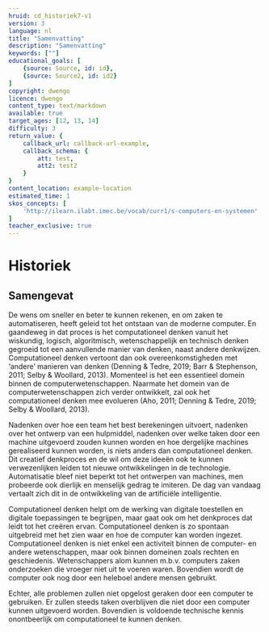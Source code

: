 ```yaml
---
hruid: cd_historiek7-v1
version: 3
language: nl
title: "Samenvatting"
description: "Samenvatting"
keywords: [""]
educational_goals: [
    {source: Source, id: id}, 
    {source: Source2, id: id2}
]
copyright: dwengo
licence: dwengo
content_type: text/markdown
available: true
target_ages: [12, 13, 14]
difficulty: 3
return_value: {
    callback_url: callback-url-example,
    callback_schema: {
        att: test,
        att2: test2
    }
}
content_location: example-location
estimated_time: 1
skos_concepts: [
    'http://ilearn.ilabt.imec.be/vocab/curr1/s-computers-en-systemen'
]
teacher_exclusive: true
---
```


# Historiek

## Samengevat

De wens om sneller en beter te kunnen rekenen, en om zaken te automatiseren, heeft geleid tot het ontstaan van de moderne computer. En gaandeweg in dat
proces is het computationeel denken vanuit het wiskundig, logisch, algoritmisch, wetenschappelijk en technisch denken gegroeid tot een aanvullende manier van
denken, naast andere denkwijzen. Computationeel denken vertoont dan ook overeenkomstigheden met ‘andere’ manieren van denken (Denning & Tedre,
2019; Barr & Stephenson, 2011; Selby & Woollard, 2013). Momenteel is het een essentieel domein binnen de computerwetenschappen. Naarmate het domein van de computerwetenschappen zich verder ontwikkelt, zal ook het computationeel denken mee evolueren (Aho, 2011; Denning & Tedre,
2019; Selby & Woollard, 2013).

Nadenken over hoe een team het best berekeningen uitvoert, nadenken over het ontwerp van een hulpmiddel, nadenken over welke taken door een machine
uitgevoerd zouden kunnen worden en hoe dergelijke machines gerealiseerd kunnen worden, is niets anders dan computationeel denken. Dit creatief denkproces
en de wil om deze ideeën ook te kunnen verwezenlijken leiden tot nieuwe ontwikkelingen in de technologie. Automatisatie bleef niet beperkt tot het ontwerpen van machines, men probeerde ook dierlijk en menselijk gedrag te imiteren. De dag van vandaag vertaalt zich dit in de ontwikkeling van de artificiële intelligentie.

Computationeel denken helpt om de werking van digitale toestellen en digitale toepassingen te begrijpen, maar gaat ook om het denkproces dat leidt tot het
creëren ervan. Computationeel denken is zo spontaan uitgebreid met het zien waar en hoe de computer kan worden ingezet.
Computationeel denken is niet enkel een activiteit binnen de computer- en andere wetenschappen, maar ook binnen domeinen zoals rechten en geschiedenis. Wetenschappers alom kunnen m.b.v. computers zaken onderzoeken die vroeger niet uit te voeren waren. Bovendien wordt de computer ook nog door een heleboel andere mensen gebruikt.

<div class="alert alert-box alert-secondary">
Echter, alle problemen zullen niet opgelost geraken door een computer te gebruiken. Er zullen steeds taken overblijven die niet door een computer kunnen uitgevoerd worden. Bovendien is voldoende technische kennis onontbeerlijk om computationeel te kunnen denken.
</div>
    
    
